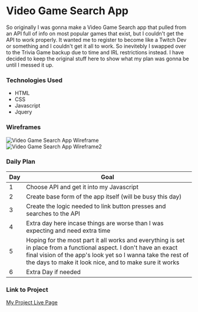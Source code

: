 # Video Game Search App

So originally I was gonna make a Video Game Search app that pulled from an API full of info on most popular games that exist, but I couldn't get the API to work properly. It wanted me to register to become like a Twitch Dev or something and I couldn't get it all to work. So inevitebly I swapped over to the Trivia Game backup due to time and IRL restrictions instead. I have decided to keep the original stuff here to show what my plan was gonna be until I messed it up. 

### Technologies Used

- HTML 
- CSS
- Javascript
- Jquery

### Wireframes

![Video Game Search App Wireframe](https://user-images.githubusercontent.com/114807641/197364045-e69acdc0-1378-4402-b72c-cd63b7b9471c.jpeg)
![Video Game Search App Wireframe2](https://user-images.githubusercontent.com/114807641/197364206-dd9751ac-bd3f-49fe-8f1b-ac0381ae0ad6.jpeg)

### Daily Plan

| Day | Goal |
|-----|------|
| 1 | Choose API and get it into my Javascript |
| 2 | Create base form of the app itself (will be busy this day) |
| 3 | Create the logic needed to link button presses and searches to the API |
| 4 | Extra day here incase things are worse than I was expecting and need extra time |
| 5 | Hoping for the most part it all works and everything is set in place from a functional aspect. I don't have an exact final vision of the app's look yet so I wanna take the rest of the days to make it look nice, and to make sure it works |
| 6 | Extra Day if needed

### Link to Project
[My Project Live Page](http://127.0.0.1:5500/index.html)
